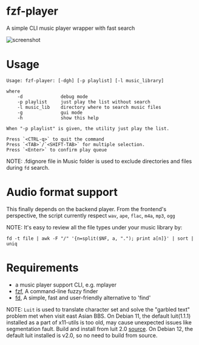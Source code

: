 # fzf-player
A simple CLI music player wrapper with fast search

![][1]

# Usage

    Usage: fzf-player: [-dgh] [-p playlist] [-l music_library]

    where
        -d              debug mode
        -p playlist     just play the list without search
        -l music_lib    directory where to search music files
        -g              gui mode
        -h              show this help

    When "-p playlist" is given, the utility just play the list.

    Press `<CTRL-q>` to quit the command
    Press `<TAB>`/`<SHIFT-TAB>` for multiple selection.
    Press `<Enter>` to confirm play queue

NOTE: .fdignore file in Music folder is used to exclude directories and
files during `fd` search.

# Audio format support

This finally depends on the backend player. From the frontend's perspective,
the script currently respect `wav`, `ape`, `flac`, `m4a`, `mp3`, `ogg`

NOTE:
It's easy to review all the file types under your music library by:

    fd -t file | awk -F "/" '{n=split($NF, a, "."); print a[n]}' | sort | uniq

# Requirements

- a music player support CLI, e.g. mplayer
- [fzf][3], A command-line fuzzy finder
- [fd][4], A simple, fast and user-friendly alternative to 'find'

NOTE:
`Luit` is used to translate character set and solve the "garbled text"
problem met when visit east Asian BBS. On Debian 11, the default luit(1.1.1)
installed as a part of x11-utils is too old, may cause unexpected issues
like segmentation fault. Build and install from luit 2.0 [source][1]. On
Debian 12, the default luit installed is v2.0, so no need to build from
source.

[1]: <Resources/screenshot.png> "screenshot"
[2]: <Resources/demo.gif> "demo"
[3]: <https://github.com/junegunn/fzf> "fzf"
[4]: <https://github.com/sharkdp/fd> "fd"


[//]: # (vim: tw=78:ts=8:sts=4:sw=4:noet:ft=markdown:norl:)
